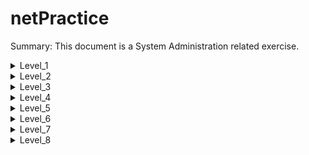 # netPractice

Summary: This document is a System Administration related exercise.

<details>

<summary>Level_1</summary>
<p>
	<img src="https://raw.githubusercontent.com/Mustapha-Nawawi-T/netPractice/main/photos/Level_1.png" alt="image Level_1">
</p>

### to connect client A with client B the shold have same mask (255.255.255.0) thene the maske well split the ip address to tow parts (ip of the network and ip of the node or host) in these case the ip of the network is 104.96.23.0 so we have arange of ip we can use (104.96.23.1 to 104.96.23.254 the last one is for brodcatsting (104.96.23.255)) so we gave client A ip of (104.96.23.1) and clinet B ip of (104.96.23.12) ;

### to connect clinet D withe clint C we do the same then but these time we have mask of (255.255.0.0) so we have range (211.191.0.1 to 211.191.255.255) so we gave clinet D ip of (211.191.245.1) and clinet C ip of (211.191.245.75) ;

</details>

<details>

<summary>Level_2</summary>
<p>
	<img src="https://raw.githubusercontent.com/Mustapha-Nawawi-T/netPractice/main/photos/Level_2.png" alt="image Level_2">
</p>

### in these level we did like level_1 but we tested ip addresses like 127.0.0.1 (we can't use these addresses (127.0.0.0) to (127.255.255) becouse the are loop bach addresses)

### and also we work we the last maske we can use its (/30) it's same as (255.255.252) that we gave use just tow addresses that we need 0.0.0.1 and 0.0.0.2

</details>

<details>

<summary>Level_3</summary>
<p>
	<img src="https://raw.githubusercontent.com/Mustapha-Nawawi-T/netPractice/main/photos/Level_3.png" alt="image Level_3">
</p>

### we dide as the last tow levels but these time we have what cold a switch it's a divise that connect multiple devises to creat a large local area networl (LAN) and that devise operates in layer 2 becouse he is just work with MAC addresses 

</details>

<details>

<summary>Level_4</summary>
<p>
	<img src="https://raw.githubusercontent.com/Mustapha-Nawawi-T/netPractice/main/photos/Level_4.png" alt="image Level_4">
</p>

### in these level we descovered what called a router we use to connect multiple (LAN) to creat a Wide area network (WAN) and thats device operates in layer 3 becouse he work with ip address

## we shode not give the gate waye an ip thats arledy taken from an interface in same router

</details>

<details>

<summary>Level_5</summary>
<p>
	<img src="https://raw.githubusercontent.com/Mustapha-Nawawi-T/netPractice/main/photos/Level_5.png" alt="image Level_5">
</p>

### in these level we worked with routing table its useful to deside were to send a package for example we confige what is the destanation and the nexte hop in these case we use default destanation its workes if we have just one way to sande samthing (routers have tow entarface) or we need to send some thene to unknowk destanation like internet thats whates we dide in these case

</details>

<details>

<summary>Level_6</summary>
<p>
	<img src="https://raw.githubusercontent.com/Mustapha-Nawawi-T/netPractice/main/photos/Level_6.png" alt="image Level_6">
</p>

### in these levle we whant to connect with a server (8.8.8.8 DNS server of google) but we need to confige the routing table of the server to find hes way to use so we dont use default destanation but instad we put the subnet mask of our network (104.88.18.128/25) we can also (0.0.0.0/1) but the importent stuff is our network shod be part of that subnet mask so if we do ex (104.88.18.128/26) its well not work becouse our network not part of it

</details>

<details>

<summary>Level_7</summary>
<p>
	<img src="https://raw.githubusercontent.com/Mustapha-Nawawi-T/netPractice/main/photos/Level_7.png" alt="image Level_7">
</p>

### these level its a simple one ,  in these levle we just applay what we learned in last few levels , we have just tow routers to pass to rech A from C or C from A so we allwes do 2 hops to make cummunicatione between A and C

</details>

<details>

<summary>Level_8</summary>
<p>
	<img src="https://raw.githubusercontent.com/Mustapha-Nawawi-T/netPractice/main/photos/Level_8.png" alt="image Level_8">
</p>

### in these level we have to connect 2 network, we whant to connect theme with the internit, if we look at the routing table of internet 1 (157.111.65.0/26) thats mean that internit can only send to networks that in these subnet mask to solve these we devided that subnet mask to 4 smaller networks by adding 2 bits to the mask (/26 + 2 --> /28), we use 2 network of it and thats how internet can connect to differnt networks

### PS: the network that coonnect the 2 enterfaces of the router (yes it is als a network) need to be included also in the subnet mask of the internit   

</details>
